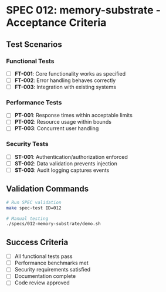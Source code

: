 # SPEC 012: memory-substrate - Acceptance Criteria

## Test Scenarios

### Functional Tests
- [ ] **FT-001**: Core functionality works as specified
- [ ] **FT-002**: Error handling behaves correctly
- [ ] **FT-003**: Integration with existing systems

### Performance Tests
- [ ] **PT-001**: Response times within acceptable limits
- [ ] **PT-002**: Resource usage within bounds
- [ ] **PT-003**: Concurrent user handling

### Security Tests
- [ ] **ST-001**: Authentication/authorization enforced
- [ ] **ST-002**: Data validation prevents injection
- [ ] **ST-003**: Audit logging captures events

## Validation Commands

```bash
# Run SPEC validation
make spec-test ID=012

# Manual testing
./specs/012-memory-substrate/demo.sh
```

## Success Criteria

- [ ] All functional tests pass
- [ ] Performance benchmarks met
- [ ] Security requirements satisfied
- [ ] Documentation complete
- [ ] Code review approved
